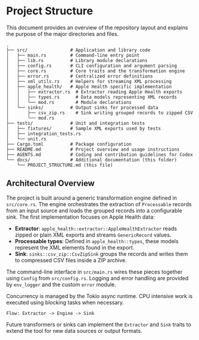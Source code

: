 # Project Structure

This document provides an overview of the repository layout and explains the purpose of the major directories and files.

```text
.
├── src/                # Application and library code
│   ├── main.rs         # Command-line entry point
│   ├── lib.rs          # Library module declarations
│   ├── config.rs       # CLI configuration and argument parsing
│   ├── core.rs         # Core traits and the transformation engine
│   ├── error.rs        # Centralized error definitions
│   ├── xml_utils.rs    # Helpers for streaming XML processing
│   ├── apple_health/   # Apple Health specific implementation
│   │   ├── extractor.rs  # Extractor reading Apple Health exports
│   │   ├── types.rs      # Data models representing XML records
│   │   └── mod.rs        # Module declarations
│   └── sinks/          # Output sinks for processed data
│       ├── csv_zip.rs    # Sink writing grouped records to zipped CSV
│       └── mod.rs
├── tests/              # Unit and integration tests
│   ├── fixtures/       # Sample XML exports used by tests
│   ├── integration_tests.rs
│   └── unit.rs
├── Cargo.toml          # Package configuration
├── README.md           # Project overview and usage instructions
├── AGENTS.md           # Coding and contribution guidelines for Codex
└── docs/               # Additional documentation (this folder)
    └── PROJECT_STRUCTURE.md (this file)
```

## Architectural Overview

The project is built around a generic transformation engine defined in `src/core.rs`. The engine orchestrates the extraction of `Processable` records from an input source and loads the grouped records into a configurable sink. The first implementation focuses on Apple Health data:

- **Extractor**: `apple_health::extractor::AppleHealthExtractor` reads zipped or plain XML exports and streams `GenericRecord` values.
- **Processable types**: Defined in `apple_health::types`, these models represent the XML elements found in the export.
- **Sink**: `sinks::csv_zip::CsvZipSink` groups the records and writes them to compressed CSV files inside a ZIP archive.

The command-line interface in `src/main.rs` wires these pieces together using `Config` from `src/config.rs`. Logging and error handling are provided by `env_logger` and the custom `error` module.

Concurrency is managed by the Tokio async runtime. CPU intensive work is executed using blocking tasks when necessary.

```
Flow: Extractor -> Engine -> Sink
```

Future transformers or sinks can implement the `Extractor` and `Sink` traits to extend the tool for new data sources or output formats.
